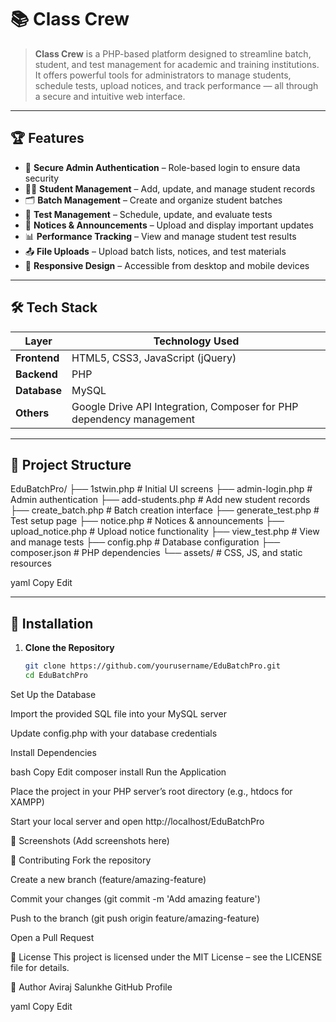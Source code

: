 # 📚 Class Crew

> **Class Crew** is a PHP-based platform designed to streamline batch, student, and test management for academic and training institutions. It offers powerful tools for administrators to manage students, schedule tests, upload notices, and track performance — all through a secure and intuitive web interface.

---

## 🏆 Features

- 🔐 **Secure Admin Authentication** – Role-based login to ensure data security
- 👩‍🎓 **Student Management** – Add, update, and manage student records
- 🗂 **Batch Management** – Create and organize student batches
- 📝 **Test Management** – Schedule, update, and evaluate tests
- 📢 **Notices & Announcements** – Upload and display important updates
- 📊 **Performance Tracking** – View and manage student test results
- 📤 **File Uploads** – Upload batch lists, notices, and test materials
- 📱 **Responsive Design** – Accessible from desktop and mobile devices

---

## 🛠 Tech Stack

| Layer         | Technology Used |
|---------------|----------------|
| **Frontend**  | HTML5, CSS3, JavaScript (jQuery) |
| **Backend**   | PHP |
| **Database**  | MySQL |
| **Others**    | Google Drive API Integration, Composer for PHP dependency management |

---

## 📂 Project Structure

EduBatchPro/
├── 1stwin.php # Initial UI screens
├── admin-login.php # Admin authentication
├── add-students.php # Add new student records
├── create_batch.php # Batch creation interface
├── generate_test.php # Test setup page
├── notice.php # Notices & announcements
├── upload_notice.php # Upload notice functionality
├── view_test.php # View and manage tests
├── config.php # Database configuration
├── composer.json # PHP dependencies
└── assets/ # CSS, JS, and static resources

yaml
Copy
Edit

---

## 🚀 Installation

1. **Clone the Repository**
   ```bash
   git clone https://github.com/yourusername/EduBatchPro.git
   cd EduBatchPro
Set Up the Database

Import the provided SQL file into your MySQL server

Update config.php with your database credentials

Install Dependencies

bash
Copy
Edit
composer install
Run the Application

Place the project in your PHP server’s root directory (e.g., htdocs for XAMPP)

Start your local server and open http://localhost/EduBatchPro

📸 Screenshots
(Add screenshots here)

🤝 Contributing
Fork the repository

Create a new branch (feature/amazing-feature)

Commit your changes (git commit -m 'Add amazing feature')

Push to the branch (git push origin feature/amazing-feature)

Open a Pull Request

📜 License
This project is licensed under the MIT License – see the LICENSE file for details.

👤 Author
Aviraj Salunkhe
GitHub Profile

yaml
Copy
Edit
